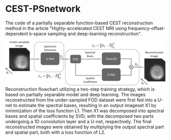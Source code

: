 # CEST-PSnetwork
The code of a partially separable function-based CEST reconstruction method in the article "Highly-accelerated CEST MRI using frequency-offset-dependent k-space sampling and deep-learning reconstruction".

![image](https://github.com/easyCEST/CEST-PSnetwork/blob/main/Reconstruction%20flowchart.jpg)
Reconstruction flowchart utilizing a two-step training strategy, which is based on partially separable model and deep learning. The images reconstructed from the under-sampled FOD dataset were first fed into a U-net to estimate the spectral bases, resulting in an output imageset X1 by minimization of the loss function L1. Then X1 was decomposed into spectral bases and spatial coefficients by SVD, with the decomposed two parts undergoing a 1D convolution layer and a U-net, respectively. The final reconstructed images were obtained by multiplying the output spectral part and spatial part, both with a loss function of L2.

